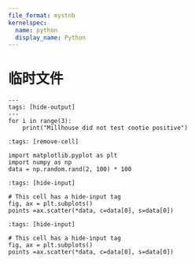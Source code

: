```yaml
---
file_format: mystnb
kernelspec:
  name: python
  display_name: Python
---
```



# 临时文件




```{code-cell} 
---
tags: [hide-output]
---
for i in range(3):
    print("Millhouse did not test cootie positive")
```

```{code-cell} 
:tags: [remove-cell]

import matplotlib.pyplot as plt
import numpy as np
data = np.random.rand(2, 100) * 100
```

```{code-cell} 
:tags: [hide-input]

# This cell has a hide-input tag
fig, ax = plt.subplots()
points =ax.scatter(*data, c=data[0], s=data[0])
```

```{code-cell} 
:tags: [hide-input]

# This cell has a hide-input tag
fig, ax = plt.subplots()
points =ax.scatter(*data, c=data[0], s=data[0])
```
